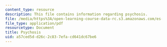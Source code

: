 ```yaml
---
content_type: resource
description: This file contains information regarding psychosis.
file: /media/https%3A/open-learning-course-data-rc.s3.amazonaws.com/es-s10-drugs-and-the-brain-spring-2013/a57ced5dd26c2c837efacd641dc67be6_MITES_S10S13_psychosiswk9.pdf
file_type: application/pdf
resourcetype: Document
title: Psychosis
uid: a57ced5d-d26c-2c83-7efa-cd641dc67be6
---
```

